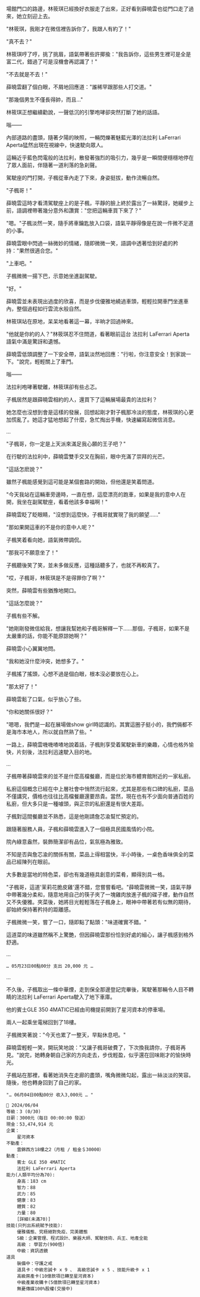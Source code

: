 場館門口的路邊，林筱琪已經換好衣服走了出來，正好看到薛曉雲也從門口走了過來，她立刻迎上去。

"林筱琪，我剛才在微信裡告訴你了，我跟人有約了！"  

"真不去？"  

林筱琪哼了哼，挑了挑眉，語氣帶著些許揶揄："我告訴你，這些男生裡可是全是富二代，錯過了可是沒機會再認識了！"  

"不去就是不去！"  

薛曉雲翻了個白眼，不屑地回應道："誰稀罕跟那些人打交道。"  

"那幾個男生不僅長得帥，而且…"  

林筱琪正想繼續勸說，一聲低沉的引擎咆哮卻突然打斷了她的話語。

嗡——  

內部道路的盡頭，隨著夕陽的映照，一輛閃爍著魅藍光澤的法拉利 LaFerrari Aperta猛然出現在視線中，快速駛向眾人。  

這輛近乎藍色閃電般的法拉利，散發著強烈的吸引力，幾乎是一瞬間便穩穩地停在了眾人面前，伴隨著一道利落的急刹聲。

駕駛座的門打開，子楓從車內走了下來，身姿挺拔，動作流暢自然。  

"子楓哥！"  

薛曉雲這時才看清駕駛座上的是子楓，平靜的臉上終於露出了一絲驚訝，她緩步上前，語調裡帶著幾分意外和讚賞："您把這輛車買下來了？"  

"嗯。"子楓淡然一笑，隨手將車鑰匙放入口袋，語氣平靜得像是在說一件微不足道的小事。  

薛曉雲眼中閃過一絲微妙的情緒，隨即微微一笑，語調中透著恰到好處的矜持："果然很適合您。"  

"上車吧。"  

子楓微微一揚下巴，示意她坐進副駕駛。  

"好。"  

薛曉雲並未表現出過度的欣喜，而是步伐優雅地繞過車頭，輕輕拉開車門坐進車內，整個過程如行雲流水般自然。  

林筱琪站在原地，呆呆地看著這一幕，半晌才回過神來。  

"他就是你約的人？"林筱琪忍不住問道，看著眼前這台 法拉利 LaFerrari Aperta 語氣中滿是驚訝和遺憾。  

薛曉雲低頭調整了一下安全帶，語氣淡然地回應："行啦，你注意安全！到家說一下。"說完，輕輕關上了車門。

嗡——  

法拉利咆哮著駛離，林筱琪卻有些忐忑。  

子楓居然是跟薛曉雲相約的人，還買下了這輛展場最貴的法拉利？  

她怎麼也沒想到會是這樣的發展，回想起剛才對子楓那冷淡的態度，林筱琪的心更加慌亂了。她這才猛地想起了什麼，急忙掏出手機，快速編寫起微信消息。

...

"子楓哥，你一定是上天派來滿足我心願的王子吧？"

在行駛的法拉利中，薛曉雲雙手交叉在胸前，眼中充滿了崇拜的光芒。

"這話怎麽說？"

雖然子楓能感覺到這可能是某個套路的開始，但他還是笑着問道。

"今天我站在這輛車旁邊時，一直在想，這麼漂亮的跑車，如果是我的意中人在開，我坐在副駕駛座，看着他該多幸福啊！"

薛曉雲眨了眨眼睛，"沒想到這麼快，子楓哥就實現了我的願望……"

"那如果開這車的不是你的意中人呢？"

子楓笑着看向她，語氣微帶調侃。

"那我可不願意坐了！"

子楓聽後笑了笑，並未多做反應，這種話聽多了，也就不再較真了。

"哎，子楓哥，林筱琪是不是得罪你了啊？"

突然，薛曉雲有些猶豫地開口。

"這話怎麼說？"

子楓有些不解。

"她剛剛發微信給我，想讓我幫她和子楓哥解釋一下……那個，子楓哥，如果不是太嚴重的話，你能不能原諒她啊？"

薛曉雲小心翼翼地問。

"我和她沒什麼沖突，她想多了。" 

子楓搖了搖頭，心想不過是個白眼，根本沒必要放在心上。

"那太好了！"

薛曉雲鬆了口氣，似乎放心了些。

"你和她關係很好？"

"嗯嗯，我們是一起在展場做show girl時認識的。其實這圈子挺小的，我們倆都不是海市本地人，所以就自然熟了些。"

一路上，薛曉雲嘰嘰喳喳地說着話，子楓則享受着駕駛新車的樂趣，心情也格外愉快，片刻後，法拉利迅速駛入目的地。

...

子楓帶著薛曉雲來的並不是什麼高檔餐廳，而是位於海市體育館附近的一家私廚。

私廚這個概念已經在中上層社會中悄然流行起來，尤其是那些有口碑的私廚，菜品不僅講究，價格也往往比高檔餐廳還要昂貴。當然，現在也有不少面向普通百姓的私廚，但大多只是一種噱頭，與正宗的私廚還是有很大差距。

子楓對這間餐廳並不熟悉，這是他剛請詹芯渝幫忙預定的。

跟隨著服務人員，子楓和薛曉雲進入了一個極具民國風情的小院。

院內綠意盎然，裝飾簡潔卻有品位，氣氛極為雅致。

不知是否與詹芯渝的關係有關，菜品上得相當快，半小時後，一桌色香味俱全的菜品已經陳列在眼前。

大多數是當地的特色菜，卻也有幾道極具創意的菜肴，顯得別具一格。

"子楓哥，這道'茉莉花脆皮雞'還不錯，您嘗嘗看吧。"薛曉雲微微一笑，語氣平靜中帶著幾分柔和，隨意地用自己的筷子夾了一塊雞肉放進子楓的碟子裡，動作自然又不失優雅。夾菜後，她將目光輕輕落在子楓身上，眼神中帶著若有似無的期待，卻始終保持著矜持的距離感。

子楓微微一笑，嘗了一口，隨即點了點頭："味道確實不錯。"

這道菜的味道雖然稱不上驚艷，但因薛曉雲那份恰到好處的細心，讓子楓感到格外舒適。

...

`… 05月23日00點00分 支出 20,000 元 …`

...

不久後，子楓取出一條中華煙，走到保全那邊登記完畢後，駕駛著那輛令人目不轉睛的法拉利 LaFerrari Aperta駛入了地下車庫。

他的賓士GLE 350 4MATIC已經由司機提前開到了星河資本的停車場。

兩人一起乘坐電梯回到了18樓。

子楓微笑著說："今天也累了一整天，早點休息吧。"

薛曉雲輕輕一笑，開玩笑地說："又讓子楓哥破費了，下次換我請你，子楓哥再見。"說完，她轉身朝自己家的方向走去，步伐輕盈，似乎還在回味剛才的愉快時光。

子楓站在那裡，看著她消失在走廊的盡頭，嘴角微微勾起，露出一絲淡淡的笑容。隨後，他也轉身回到了自己的家。

`"… 06月04日00點00分 收入3,000元 … "`

```
📰 2024/06/04
等級：3 (0/30)
日薪：3000元（每日 00:00:00 發送）
現金：53,474,914 元
企業：
    星河資本
不動產：
    雲錦西方18樓之2（月租 / 租金＄30000）
動產：
    賓士 GLE 350 4MATIC
    法拉利 LaFerrari Aperta
能力(人類平均分為70):
    身高：183 cm
    智力：88
    武力：85
    健康：83
    體質：82
    力量：80
    [詳細(未滿70)]
技能(只列出系統賦予技能):
    優雅儀態、究極絕對免疫、完美體態
    S級：企業管理、程式設計、樂器大師、駕駛技術、兵王、地產全能
    高級 : 學習力(900倍)
    中級：資訊透鏡
道具
    裝備中：守護之戒
    道具卡：中級忠誠卡 x 9 、 高級忠誠卡 x 5 、技能升級卡 x 1
    高級房產卡(10億款項已轉至星河資本)
    中級產業收購卡(5億款項已轉至星河資本)
    無憂傳媒100%股權(交接中)
```